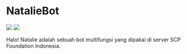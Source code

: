 <h1>NatalieBot</h1>
<div>
   <img src="https://img.shields.io/static/v1?label=v0.1.0&message=Novaya&color=red" />
   <img src="https://img.shields.io/static/v1?label=made%20in&message=Indonesia&color=white&labelColor=FF0000" />
</div>

<div>
   <p>Halo! Natalie adalah sebuah bot multifungsi yang dipakai di server SCP Foundation Indonesia.</p>
</div>